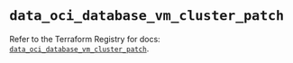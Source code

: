 # `data_oci_database_vm_cluster_patch`

Refer to the Terraform Registry for docs: [`data_oci_database_vm_cluster_patch`](https://registry.terraform.io/providers/oracle/oci/6.18.0/docs/data-sources/database_vm_cluster_patch).
